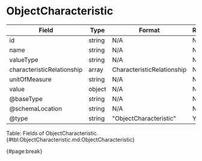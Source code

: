 <!--
    ATTENTION: This file was generated via gradle!
               Do NOT manually edit this file! Any such changes will be overwritten!
-->

# ObjectCharacteristic

| Field | Type | Format | Required |
| ------- | ------- | ------- | --- |
| id | string | N/A | No |
| name | string | N/A | No |
| valueType | string | N/A | No |
| characteristicRelationship | array | CharacteristicRelationship | No |
| unitOfMeasure | string | N/A | No |
| value | object | N/A | No |
| @baseType | string | N/A | No |
| @schemaLocation | string | N/A | No |
| @type | string | "ObjectCharacteristic" | Yes |

Table: Fields of ObjectCharacteristic. {#tbl:ObjectCharacteristic.md:ObjectCharacteristic}

{#page:break}
